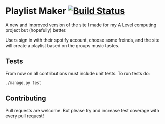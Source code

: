 # Playlist Maker [![Build Status](https://travis-ci.org/RobinStephenson/playlist-maker.svg?branch=master)](https://travis-ci.org/RobinStephenson/playlist-maker)
A new and improved version of the site I made for my A Level computing project but (hopefully) better.

Users sign in with their spotify account, choose some freinds, and the site will create a playlist based on the groups music tastes.

## Tests
From now on all contributions must include unit tests.
To run tests do:
```
./manage.py test
```

## Contributing
Pull requests are welcome. But please try and increase test coverage with every pull request!
